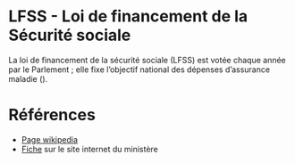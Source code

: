# LFSS - Loi de financement de la Sécurité sociale
<!-- SPDX-License-Identifier: MPL-2.0 -->

La loi de financement de la sécurité sociale (LFSS) est votée chaque année par le Parlement ; elle fixe l’objectif national des dépenses d’assurance maladie (<PreviewPage text="Ondam" link="ONDAM.html" />).

# Références

- [Page wikipedia](https://fr.wikipedia.org/wiki/Loi_de_financement_de_la_S%C3%A9curit%C3%A9_sociale)
- [Fiche](https://solidarites-sante.gouv.fr/professionnels/gerer-un-etablissement-de-sante-medico-social/financement/financement-des-etablissements-de-sante-10795/financement-des-etablissements-de-sante-glossaire/article/lfss-loi-de-financement-de-la-securite-sociale) sur le site internet du ministère
